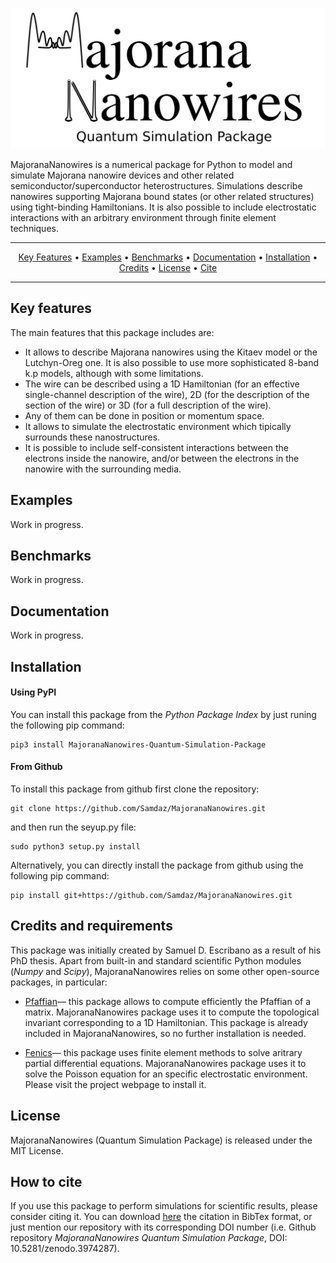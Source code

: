 ![alt text](Logo.png)

MajoranaNanowires is a numerical package for Python to model and simulate Majorana nanowire devices and other related semiconductor/superconductor heterostructures. Simulations describe nanowires supporting Majorana bound states (or other related structures) using tight-binding Hamiltonians. It is also possible to include electrostatic interactions with an arbitrary environment through finite element techniques.

---
<p align="center">
  <a href="#key-features">Key Features</a> •
  <a href="#examples">Examples</a> •
  <a href="#benchmarks">Benchmarks</a> •
  <a href="#documentation">Documentation</a> •
  <a href="#installation">Installation</a> •
  <a href="#credits and requirements">Credits</a> •
  <a href="#license">License</a> •
  <a href="#how to cite">Cite</a>
</p>

---

## Key features

The main features that this package includes are:
 <ul>
  <li> It allows to describe Majorana nanowires using the Kitaev model or the Lutchyn-Oreg one. It is also possible to use more sophisticated 8-band k.p models, although with some limitations.</li>
  <li> The wire can be described using a 1D Hamiltonian (for an effective single-channel description of the wire), 2D (for the description of the section of the wire) or 3D (for a full description of the wire).</li>
  <li> Any of them can be done in position or momentum space.</li>
  <li> It allows to simulate the electrostatic environment which tipically surrounds these nanostructures.</li>
  <li> It is possible to include self-consistent interactions between the electrons inside the nanowire, and/or between the electrons in the nanowire with the surrounding media.</li>
</ul> 


## Examples

Work in progress.


## Benchmarks

Work in progress.


## Documentation

Work in progress. 


## Installation

#### Using PyPI
You can install this package from the *Python Package Index* by just runing the following pip command:

    pip3 install MajoranaNanowires-Quantum-Simulation-Package


#### From Github
To install this package from github first clone the repository:

    git clone https://github.com/Samdaz/MajoranaNanowires.git

and then run the seyup.py file:

    sudo python3 setup.py install

Alternatively, you can directly install the package from github using the following pip command:

    pip install git+https://github.com/Samdaz/MajoranaNanowires.git


## Credits and requirements

This package was initially created by Samuel D. Escribano as a result of his PhD thesis. Apart from built-in and standard scientific Python modules (*Numpy* and *Scipy*), MajoranaNanowires relies on some other open-source packages, in particular:

* [Pfaffian](https://arxiv.org/abs/1102.3440)— this package allows to compute efficiently the Pfaffian of a matrix. MajoranaNanowires package uses it to compute the topological invariant corresponding to a 1D Hamiltonian. This package is already included in MajoranaNanowires, so no further installation is needed.

* [Fenics](https://fenicsproject.org/)— this package uses finite element methods to solve aritrary partial differential equations. MajoranaNanowires package uses it to solve the Poisson equation for an specific electrostatic environment. Please visit the project webpage to install it.


## License
MajoranaNanowires (Quantum Simulation Package) is released under the MIT License.



## How to cite
If you use this package to perform simulations for scientific results, please consider citing it. You can download [here](https://github.com/Samdaz/MajoranaNanowires/blob/master/MajoranaNanowiresQSP.bibtex) the citation in BibTex format, or just mention our repository with its corresponding DOI number (i.e. Github repository *MajoranaNanowires Quantum Simulation Package*, DOI: 10.5281/zenodo.3974287).





